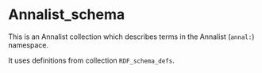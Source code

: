 # Annalist_schema

This is an Annalist collection which describes terms in the Annalist (`annal:`) namespace.

It uses definitions from collection `RDF_schema_defs`.

